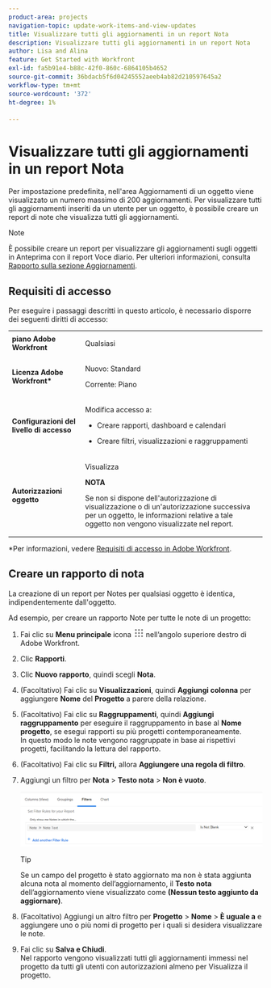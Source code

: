 ```yaml
---
product-area: projects
navigation-topic: update-work-items-and-view-updates
title: Visualizzare tutti gli aggiornamenti in un report Nota
description: Visualizzare tutti gli aggiornamenti in un report Nota
author: Lisa and Alina
feature: Get Started with Workfront
exl-id: fa5b91e4-b88c-42f0-860c-6864105b4652
source-git-commit: 36bdacb5f6d04245552aeeb4ab82d210597645a2
workflow-type: tm+mt
source-wordcount: '372'
ht-degree: 1%

---
```


# Visualizzare tutti gli aggiornamenti in un report Nota

<!--
<p data-mc-conditions="QuicksilverOrClassic.Draft mode">(NOTE: Alina: ***This is a report and it is in the Getting Started/ Updates section because I think it makes more sense to be in this area, where people want to view updates. - added this to this section from Reporting on 7/3/2018 ) </p>
-->

Per impostazione predefinita, nell&#39;area Aggiornamenti di un oggetto viene visualizzato un numero massimo di 200 aggiornamenti. Per visualizzare tutti gli aggiornamenti inseriti da un utente per un oggetto, è possibile creare un report di note che visualizza tutti gli aggiornamenti.

>[!NOTE]
>
>È possibile creare un report per visualizzare gli aggiornamenti sugli oggetti in Anteprima con il report Voce diario. Per ulteriori informazioni, consulta [Rapporto sulla sezione Aggiornamenti](../../reports-and-dashboards/reports/creating-and-managing-reports/create-journal-entry-report.md).

## Requisiti di accesso

Per eseguire i passaggi descritti in questo articolo, è necessario disporre dei seguenti diritti di accesso:

<table style="table-layout:auto"> 
 <col> 
 </col> 
 <col> 
 </col> 
 <tbody> 
  <tr> 
   <td role="rowheader"><strong>piano Adobe Workfront</strong></td> 
   <td> <p>Qualsiasi</p> </td> 
  </tr> 
  <tr> 
   <td role="rowheader"><strong>Licenza Adobe Workfront*</strong></td> 
   <td> <p>Nuovo: Standard </p>
   <p>Corrente: Piano</p> </td> 
  </tr> 
  <tr> 
   <td role="rowheader"><strong>Configurazioni del livello di accesso</strong></td> 
   <td> <p>Modifica accesso a:</p> 
    <ul> 
     <li> <p>Creare rapporti, dashboard e calendari</p> </li> 
     <li> <p>Creare filtri, visualizzazioni e raggruppamenti</p> </li> 
    </ul> </td> 
  </tr> 
  <tr> 
   <td role="rowheader"><strong>Autorizzazioni oggetto</strong></td> 
   <td> <p>Visualizza</p> <p><b>NOTA</b></p>
   <p>Se non si dispone dell'autorizzazione di visualizzazione o di un'autorizzazione successiva per un oggetto, le informazioni relative a tale oggetto non vengono visualizzate nel report.</p>  </td> 
  </tr> 
 </tbody> 
</table>

*Per informazioni, vedere [Requisiti di accesso in Adobe Workfront](/help/quicksilver/administration-and-setup/add-users/access-levels-and-object-permissions/access-level-requirements-in-documentation.md).

## Creare un rapporto di nota

La creazione di un report per Notes per qualsiasi oggetto è identica, indipendentemente dall&#39;oggetto.

Ad esempio, per creare un rapporto Note per tutte le note di un progetto:

1. Fai clic su **Menu principale** icona ![](assets/main-menu-icon.png) nell’angolo superiore destro di Adobe Workfront.

1. Clic **Rapporti**.
1. Clic **Nuovo rapporto**, quindi scegli **Nota**.

1. (Facoltativo) Fai clic su **Visualizzazioni**, quindi **Aggiungi colonna** per aggiungere **Nome** del **Progetto** a parere della relazione. 

1. (Facoltativo) Fai clic su **Raggruppamenti**, quindi **Aggiungi raggruppamento** per eseguire il raggruppamento in base al **Nome progetto**, se esegui rapporti su più progetti contemporaneamente.\
   In questo modo le note vengono raggruppate in base ai rispettivi progetti, facilitando la lettura del rapporto. 

1. (Facoltativo) Fai clic su **Filtri,** allora **Aggiungere una regola di filtro**.
1. Aggiungi un filtro per **Nota** > **Testo nota** > **Non è vuoto**.

   ![](assets/note-note-text-not-blank-filter.png)

   >[!TIP]
   >
   >   Se un campo del progetto è stato aggiornato ma non è stata aggiunta alcuna nota al momento dell’aggiornamento, il **Testo nota** dell’aggiornamento viene visualizzato come **(Nessun testo aggiunto da aggiornare)**.


1. (Facoltativo) Aggiungi un altro filtro per **Progetto** > **Nome** > **È uguale a** e aggiungere uno o più nomi di progetto per i quali si desidera visualizzare le note.
1. Fai clic su **Salva e Chiudi**.\
   Nel rapporto vengono visualizzati tutti gli aggiornamenti immessi nel progetto da tutti gli utenti con autorizzazioni almeno per Visualizza il progetto.
